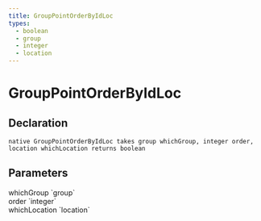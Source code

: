 ```yaml
---
title: GroupPointOrderByIdLoc
types:
  - boolean
  - group
  - integer
  - location
---
```


# GroupPointOrderByIdLoc

## Declaration

```
native GroupPointOrderByIdLoc takes group whichGroup, integer order, location whichLocation returns boolean
```

## Parameters
<dl>
  <dt>whichGroup `group`</dt>
  <dd></dd>

  <dt>order `integer`</dt>
  <dd></dd>

  <dt>whichLocation `location`</dt>
  <dd></dd>
</dl>
